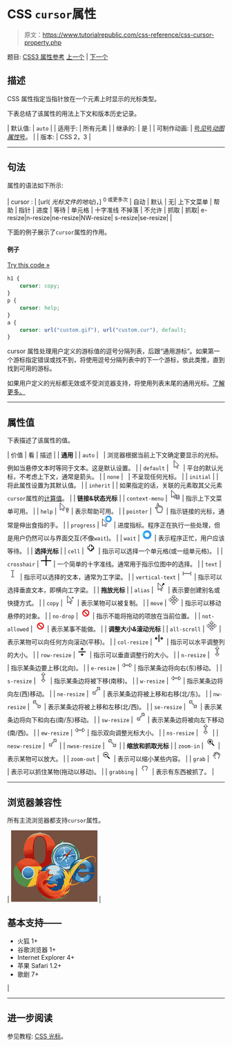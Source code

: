 # CSS `cursor`属性

> 原文：<https://www.tutorialrepublic.com/css-reference/css-cursor-property.php>

题目: [CSS3 属性参考](css3-properties.php) [上一个](css-counter-reset-property.php) | [下一个](css-direction-property.php)

## 描述

CSS 属性指定当指针放在一个元素上时显示的光标类型。

下表总结了该属性的用法上下文和版本历史记录。

| 默认值: | `auto` |
| 适用于: | 所有元素 |
| 继承的: | 是 |
| 可制作动画: | [号*见*号*动图属性*号](css-animatable-properties.php)。 |
| 版本: | CSS 2，3 |

* * *

## 句法

属性的语法如下所示:

| cursor : | [url( *光标文件的地址*)，] <sup>0 或更多次</sup> &#124; 自动 &#124; 默认 &#124; 无&#124; 上下文菜单 &#124; 帮助 &#124; 指针 &#124; 进度 &#124; 等待 &#124; 单元格 &#124; 十字准线 不掉落 &#124; 不允许 &#124; 抓取 &#124; 抓取&#124; e-resize&#124;n-resize&#124;ne-resize&#124;NW-resize&#124; s-resize&#124;se-resize&#124; |

下面的例子展示了`cursor`属性的作用。

#### 例子

[Try this code »](../codelab.php?topic=css&file=cursor-property "Try this code using online Editor")

```css
h1 {
    cursor: copy;
}
p {
    cursor: help;
}
a {
    cursor: url("custom.gif"), url("custom.cur"), default;
}
```

cursor 属性处理用户定义的游标值的逗号分隔列表，后跟“通用游标”。如果第一个游标指定错误或找不到，将使用逗号分隔列表中的下一个游标，依此类推，直到找到可用的游标。

如果用户定义的光标都无效或不受浏览器支持，将使用列表末尾的通用光标。[了解更多。](../css-tutorial/css-cursors.php)

* * *

## 属性值

下表描述了该属性的值。

| 价值 | 看 | 描述 |
| **通用** |
| `auto` |   | 浏览器根据当前上下文确定要显示的光标。例如当悬停文本时等同于文本。这是默认设置。 |
| `default` | ![Default Cursor](img/a49872769f1a850b8d4c2d46b103cf2a.png) | 平台的默认光标，不考虑上下文，通常是箭头。 |
| `none` |   | 不呈现任何光标。 |
| `initial` |  | 将此属性设置为其默认值。 |
| `inherit` |  | 如果指定的话，关联的元素取其父元素`cursor`属性的[计算值](../definitions.php#computed-value)。 |
| **链接&状态光标** |
| `context-menu` | ![Context-menu Cursor](img/0e5adb6218a455c27350dd003ec3a089.png) | 指示上下文菜单可用。 |
| `help` | ![Help Cursor](img/b7650a3e008bf5be311c9c5c2d9030b6.png) | 表示帮助可用。 |
| `pointer` | ![Pointer Cursor](img/96632f01ea5fe0e921b75282f345a37d.png) | 指示链接的光标，通常是伸出食指的手。 |
| `progress` | ![Progress Cursor](img/87f8af9d66f568b31be3ebac5db0bb06.png) | 进度指标。程序正在执行一些处理，但是用户仍然可以与界面交互(不像`wait`)。 |
| `wait` | ![Wait Cursor](img/3eefc970b05e6ff1a0ad52e130c0c642.png) | 表示程序正忙，用户应该等待。 |
| **选择光标** |
| `cell` | ![Cell Cursor](img/ad767e1349fb3d6184211131b3b89e55.png) | 指示可以选择一个单元格(或一组单元格)。 |
| `crosshair` | ![Crosshair Cursor](img/28e97668aaa97dcc2f91f430879f896c.png) | 一个简单的十字准线。通常用于指示位图中的选择。 |
| `text` | ![Text Cursor](img/c2c8dee5166dee53f52c537b0e6f2713.png) | 指示可以选择的文本，通常为工字梁。 |
| `vertical-text` | ![Vertical-text Cursor](img/0dcfd1bce61f6a559c8fa20a3b6eeb91.png) | 指示可以选择垂直文本，即横向工字梁。 |
| **拖放光标** |
| `alias` | ![Alias Cursor](img/c41a3e7e8e29758a633305453dd5db4b.png) | 表示要创建别名或快捷方式。 |
| `copy` | ![Copy Cursor](img/93ee8c3ada55fba78ce9a0b460167011.png) | 表示某物可以被复制。 |
| `move` | ![Move Cursor](img/0edeb8eb554077f2bf1cc63b46fbb3c2.png) | 指示可以移动悬停的对象。 |
| `no-drop` | ![No-drop Cursor](img/0e67d8dee635545d0d04a34df91ae02d.png) | 指示不能将拖动的项放在当前位置。 |
| `not-allowed` | ![Not-allowed Cursor](img/1b849db6a50036a57d14c286bdcf8468.png) | 表示某事不能做。 |
| **调整大小&滚动光标** |
| `all-scroll` | ![All-scroll Cursor](img/f16662c8c8e5e0a4069df4c6b91c8180.png) | 表示某物可以向任何方向滚动(平移)。 |
| `col-resize` | ![Col-resize Cursor](img/20c86c9d2b3e66becdb96b4a7ffce7f0.png) | 指示可以水平调整列的大小。 |
| `row-resize` | ![Row-resize Cursor](img/b8dc356438a68da04ca4ab60062d0e34.png) | 指示可以垂直调整行的大小。 |
| `n-resize` | ![N-resize Cursor](img/ee5ef0f18df86ef166f8c078bb20f78e.png) | 指示某条边要上移(北向)。 |
| `e-resize` | ![E-resize Cursor](img/37c692ac87fe59d41b7a96e4289220e1.png) | 指示某条边将向右(东)移动。 |
| `s-resize` | ![S-resize Cursor](img/f952849b4a73c24c8f5fcd6ee2c3279e.png) | 指示某条边将被下移(南移)。 |
| `w-resize` | ![W-resize Cursor](img/92ad01049d949c62711ebbc72f3086fe.png) | 指示某条边将向左(西)移动。 |
| `ne-resize` | ![NE-resize Cursor](img/74b1501335076edc6b0cd5e8153e8aab.png) | 表示某条边将被上移和右移(北/东)。 |
| `nw-resize` | ![NW-resize Cursor](img/4d09ec6c2c5e144e6927d80d4984fcf4.png) | 表示某条边将被上移和左移(北/西)。 |
| `se-resize` | ![SE-resize Cursor](img/567b5d6238a7b996785bc8cd55067b2a.png) | 表示某条边将向下和向右(南/东)移动。 |
| `sw-resize` | ![SW-resize Cursor](img/0f530c5a245e82ed8dc357af41370aaf.png) | 表示某条边将被向左下移动(南/西)。 |
| `ew-resize` | ![EW-resize Cursor](img/68b20454657f276b3a72ecbca04d5ce3.png) | 指示双向调整光标大小。 |
| `ns-resize` | ![NS-resize Cursor](img/d5268167a9e02a05fff1dc27846e82ff.png) |
| `nesw-resize` | ![NESW-resize Cursor](img/283c2d1f9e22cbd14a63336d92f0bea8.png) |
| `nwse-resize` | ![NWSE-resize Cursor](img/0d67fa8a64895a6e693ca3482a89fa3e.png) |
| **缩放和抓取光标** |
| `zoom-in` | ![Zoom-in Cursor](img/05e287a82fefce1cea0d4190e45cd8fe.png) | 表示某物可以放大。 |
| `zoom-out` | ![Zoom-out Cursor](img/a789511da00c72e23d20eb6c66f7d868.png) | 表示可以缩小某些内容。 |
| `grab` | ![Grab Cursor](img/136a94ff9237f625f8613af268dd2cd5.png) | 表示可以抓住某物(拖动以移动)。 |
| `grabbing` | ![Grabbing Cursor](img/10e77700f3f0656535f5d44ed6f26978.png) | 表示有东西被抓了。 |

* * *

## 浏览器兼容性

所有主流浏览器都支持`cursor`属性。

| ![Browsers Icon](img/e9331123c77668c1832e541c2fca1002.png) | 

## 基本支持——

*   火狐 1+
*   谷歌浏览器 1+
*   Internet Explorer 4+
*   苹果 Safari 1.2+
*   歌剧 7+

 |

* * *

## 进一步阅读

参见教程: [CSS 光标](../css-tutorial/css-cursors.php)。